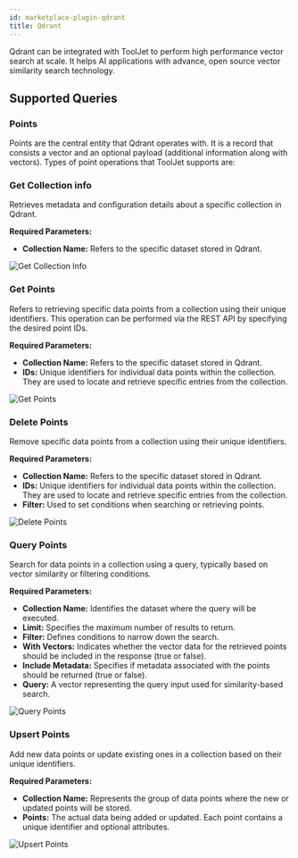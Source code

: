 ```yaml
---
id: marketplace-plugin-qdrant
title: Qdrant
---
```


Qdrant can be integrated with ToolJet to perform high performance vector search at scale. It helps AI applications with advance, open source vector similarity search technology.

## Supported Queries

### Points

Points are the central entity that Qdrant operates with. It is a record that consists a vector and an optional payload (additional information along with vectors). Types of point operations that ToolJet supports are:

### Get Collection info

Retrieves metadata and configuration details about a specific collection in Qdrant.

**Required Parameters:**

- **Collection Name:** Refers to the specific dataset stored in Qdrant.

<img className="screenshot-full" src="/img/marketplace/plugins/qdrant/get_collection_info.png" alt="Get Collection Info" />

### Get Points

Refers to retrieving specific data points from a collection using their unique identifiers. This operation can be performed via the REST API by specifying the desired point IDs.

**Required Parameters:**

- **Collection Name:** Refers to the specific dataset stored in Qdrant.
- **IDs:** Unique identifiers for individual data points within the collection. They are used to locate and retrieve specific entries from the collection.

<img className="screenshot-full" src="/img/marketplace/plugins/qdrant/get_points.png" alt="Get Points" />

### Delete Points

Remove specific data points from a collection using their unique identifiers.

**Required Parameters:**

- **Collection Name:** Refers to the specific dataset stored in Qdrant.
- **IDs:** Unique identifiers for individual data points within the collection. They are used to locate and retrieve specific entries from the collection.
- **Filter:** Used to set conditions when searching or retrieving points.

<img className="screenshot-full" src="/img/marketplace/plugins/qdrant/delete_points.png" alt="Delete Points" />

### Query Points

Search for data points in a collection using a query, typically based on vector similarity or filtering conditions.

**Required Parameters:**

- **Collection Name:** Identifies the dataset where the query will be executed.
- **Limit:** Specifies the maximum number of results to return.
- **Filter:** Defines conditions to narrow down the search.
- **With Vectors:** Indicates whether the vector data for the retrieved points should be included in the response (true or false).
- **Include Metadata:** Specifies if metadata associated with the points should be returned (true or false).
- **Query:** A vector representing the query input used for similarity-based search.

<img className="screenshot-full" src="/img/marketplace/plugins/qdrant/query_points.png" alt="Query Points" />

### Upsert Points

Add new data points or update existing ones in a collection based on their unique identifiers.

**Required Parameters:**

- **Collection Name:** Represents the group of data points where the new or updated points will be stored.
- **Points:** The actual data being added or updated. Each point contains a unique identifier and optional attributes.

<img className="screenshot-full" src="/img/marketplace/plugins/qdrant/upsert_points.png" alt="Upsert Points" />
